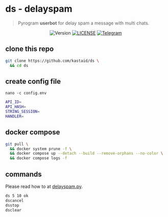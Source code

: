 # ds - delayspam
> Pyrogram **userbot** for delay spam a message with multi chats.

<p align="center">
    <img alt="Version" src="https://img.shields.io/github/manifest-json/v/kastaid/ds" />
    <a href="https://github.com/kastaid/ds/blob/main/LICENSE"><img alt="LICENSE" src="https://img.shields.io/github/license/kastaid/ds" /></a>
    <a href="https://telegram.me/kastaid"><img alt="Telegram" src="https://img.shields.io/badge/kastaid-blue?logo=telegram" /></a>
</p>

## clone this repo
```sh
git clone https://github.com/kastaid/ds \
  && cd ds
```

## create config file
`nano -c config.env`
```sh
API_ID=
API_HASH=
STRING_SESSION=
HANDLER=
```

## docker compose
```sh
git pull \
  && docker system prune -f \
  && docker compose up --detach --build --remove-orphans --no-color \
  && docker compose logs -f
```

## commands
Please read how to at [delayspam.py](https://github.com/kastaid/ds/blob/main/ds/plugins/delayspam.py).
```sh
ds 5 10 ok
dscancel
dsstop
dsclear
```
